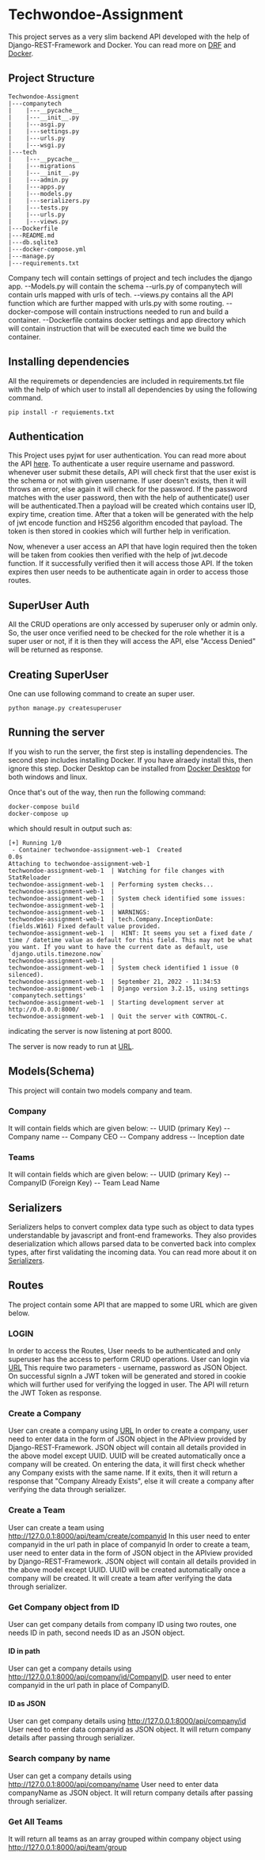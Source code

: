# Techwondoe-Assignment

This project serves as a very slim backend API developed with the help of Django-REST-Framework and Docker.
You can read more on [DRF](https://www.django-rest-framework.org/) and [Docker](https://docs.docker.com/).

## Project Structure
```
Techwondoe-Assigment
|---companytech
|    |---__pycache__
|    |---__init__.py
|    |---asgi.py
|    |---settings.py
|    |---urls.py
|    |---wsgi.py
|---tech
|    |---__pycache__
|    |---migrations
|    |---__init__.py
|    |---admin.py
|    |---apps.py
|    |---models.py
|    |---serializers.py
|    |---tests.py
|    |---urls.py
|    |---views.py
|---Dockerfile
|---README.md
|---db.sqlite3
|---docker-compose.yml
|---manage.py
|---requirements.txt
```

Company tech will contain settings of project and tech includes the django app.
--Models.py will contain the schema
--urls.py of companytech will contain urls mapped with urls of tech.
--views.py contains all the API function which are further mapped with urls.py with some routing.
--docker-compose will contain instructions needed to run and build a container.
--Dockerfile contains docker settings and app directory which will contain instruction that will be executed each time we build the container.

## Installing dependencies
All the requiremets or dependencies are included in requirements.txt file with the help of which user to install all dependencies by using the following command. 
```
pip install -r requiements.txt
```

## Authentication
This Project uses pyjwt for user authentication. You can read more about the API [here](https://pyjwt.readthedocs.io/en/stable//).
To authenticate a user require username and password. whenever user submit these details, API will check first that the user exist is the schema or not with given username. If user doesn't exists, then it will throws an error, else again it will check for the password. If the password matches with the user password, then with the help of authenticate() user will be authenticated.Then a payload will be created which contains user ID, expiry time, creation time. After that a token will be generated with the help of jwt encode function and HS256 algorithm encoded that payload. The token is then stored in cookies which will further help in verification.

Now, whenever a user access an API that have login required then the token will be taken from cookies then verified with the help of jwt.decode function. If it successfully verified then it will access those API. If the token expires then user needs to be authenticate again in order to access those routes.

## SuperUser Auth
All the CRUD operations are only accessed by superuser only or admin only. So, the user once verified need to be checked for the role whether it is a super user or not, if it is then they will access the API, else "Access Denied" will be returned as response.

## Creating SuperUser
One can use following command to create an super user.
```
python manage.py createsuperuser
```

## Running the server
If you wish to run the server, the first step is installing dependencies.
The second step includes installing Docker. If you have alraedy install this, then ignore this step.
Docker Desktop can be installed from [Docker Desktop](https://www.docker.com/products/docker-desktop/) for both windows and linux.

Once that's out of the way, then run the following command:

```
docker-compose build
docker-compose up
```

which should result in output such as:

```
[+] Running 1/0
 - Container techwondoe-assignment-web-1  Created                                                                                                                        0.0s
Attaching to techwondoe-assignment-web-1
techwondoe-assignment-web-1  | Watching for file changes with StatReloader
techwondoe-assignment-web-1  | Performing system checks...
techwondoe-assignment-web-1  | 
techwondoe-assignment-web-1  | System check identified some issues:
techwondoe-assignment-web-1  |
techwondoe-assignment-web-1  | WARNINGS:
techwondoe-assignment-web-1  | tech.Company.InceptionDate: (fields.W161) Fixed default value provided.
techwondoe-assignment-web-1  |  HINT: It seems you set a fixed date / time / datetime value as default for this field. This may not be what you want. If you want to have the current date as default, use `django.utils.timezone.now`
techwondoe-assignment-web-1  |
techwondoe-assignment-web-1  | System check identified 1 issue (0 silenced).
techwondoe-assignment-web-1  | September 21, 2022 - 11:34:53
techwondoe-assignment-web-1  | Django version 3.2.15, using settings 'companytech.settings'
techwondoe-assignment-web-1  | Starting development server at http://0.0.0.0:8000/
techwondoe-assignment-web-1  | Quit the server with CONTROL-C.

```

indicating the server is now listening at port 8000.

The server is now ready to run at [URL](http://127.0.0.1:8000/api/).

## Models(Schema)
This project will contain two models company and team.

### Company
It will contain fields which are given below:
-- UUID (primary Key)
-- Company name
-- Company CEO
-- Company address
-- Inception date

### Teams
It will contain fields which are given below:
-- UUID (primary Key)
-- CompanyID (Foreign Key)
-- Team Lead Name

## Serializers
Serializers helps to convert complex data type such as object to data types understandable by javascript and front-end frameworks.
They also provides deserialization which allows parsed data to be converted back into complex types, after first validating the incoming data.
You can read more about it on [Serializers](https://www.django-rest-framework.org/api-guide/serializers/).

## Routes
The project contain some API that are mapped to some URL which are given below.

### LOGIN
In order to access the Routes, User needs to be authenticated and only superuser has the access to perform CRUD operations.
User can login via [URL](http://127.0.0.1:8000/api/login)
This require two parameters - username, password as JSON Object.
On successful signIn a JWT token will be generated and stored in cookie which will further used for verifying the logged in user.
The API will return the JWT Token as response.

### Create a Company
User can create a company using [URL](http://127.0.0.1:8000/api/)
In order to create a company, user need to enter data in the form of JSON object in the APIview provided by Django-REST-Framework.
JSON object will contain all details provided in the above model except UUID. UUID will be created automatically once a company will be created.
On entering the data, it will first check whether any Company exists with the same name. If it exits, then it will return a response that "Company Already Exists", else it will create a company after verifying the data through serializer.

### Create a Team
User can create a team using http://127.0.0.1:8000/api/team/create/companyid 
In this user need to enter companyid in the url path in place of companyid
In order to create a team, user need to enter data in the form of JSON object in the APIview provided by Django-REST-Framework.
JSON object will contain all details provided in the above model except UUID. UUID will be created automatically once a company will be created.
It will create a team after verifying the data through serializer.

### Get Company object from ID
User can get company details from company ID using two routes, one needs ID in path, second needs ID as an JSON object.

#### ID in path
User can get a company details using http://127.0.0.1:8000/api/company/id/CompanyID.
user need to enter companyid in the url path in place of CompanyID.

#### ID as JSON
User can get company details using http://127.0.0.1:8000/api/company/id
User need to enter data companyid as JSON object.
It will return company details after passing through serializer.

### Search company by name
User can get a company details using http://127.0.0.1:8000/api/company/name
User need to enter data companyName as JSON object.
It will return company details after passing through serializer.

### Get All Teams
It will return all teams as an array grouped within company object using http://127.0.0.1:8000/api/team/group


